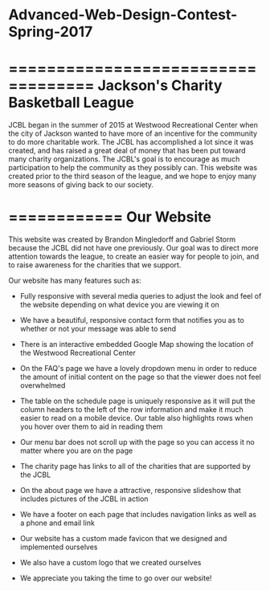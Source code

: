 # Advanced-Web-Design-Contest-Spring-2017

===================================
Jackson's Charity Basketball League
===================================

  JCBL began in the summer of 2015 at Westwood Recreational Center when the city of Jackson wanted to have more of an incentive for the
  community to do more charitable work. The JCBL has accomplished a lot since it was created, and has raised a great deal of money that
  has been put toward many charity organizations. The JCBL's goal is to encourage as much participation to help the community as they
  possibly can. This website was created prior to the third season of the league, and we hope to enjoy many more seasons of giving back
  to our society.
  
============
Our Website
============

  This website was created by Brandon Mingledorff and Gabriel Storm because the JCBL did not have one previously. Our goal was to direct
  more attention towards the league, to create an easier way for people to join, and to raise awareness for the charities that we
  support.
  
Our website has many features such as:

  - Fully responsive with several media queries to adjust the look and feel of the website depending on what device you are viewing it
  on

  - We have a beautiful, responsive contact form that notifies you as to whether or not your message was able to send
  
  - There is an interactive embedded Google Map showing the location of the Westwood Recreational Center
  
  - On the FAQ's page we have a lovely dropdown menu in order to reduce the amount of initial content on the page so that the viewer
  does not feel overwhelmed
  
  - The table on the schedule page is uniquely responsive as it will put the column headers to the left of the row information and make
  it much easier to read on a mobile device. Our table also highlights rows when you hover over them to aid in reading them
  
  - Our menu bar does not scroll up with the page so you can access it no matter where you are on the page
  
  - The charity page has links to all of the charities that are supported by the JCBL
  
  - On the about page we have a attractive, responsive slideshow that includes pictures of the JCBL in action
  
  - We have a footer on each page that includes navigation links as well as a phone and email link
  
  - Our website has a custom made favicon that we designed and implemented ourselves
  
  - We also have a custom logo that we created ourselves
  
  - We appreciate you taking the time to go over our website!
